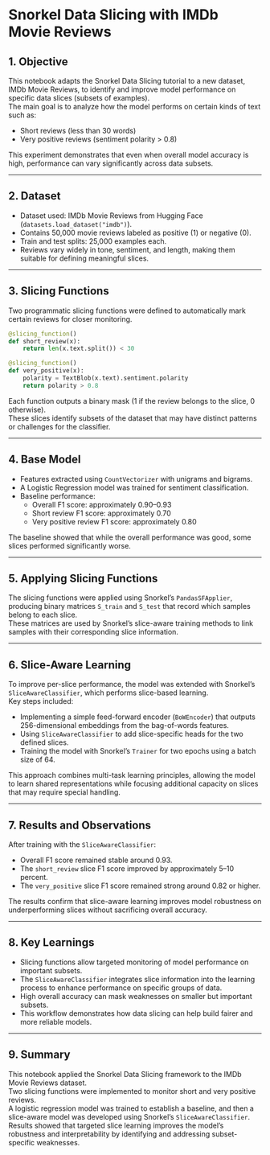 # Snorkel Data Slicing with IMDb Movie Reviews

## 1. Objective
This notebook adapts the Snorkel Data Slicing tutorial to a new dataset, IMDb Movie Reviews, to identify and improve model performance on specific data slices (subsets of examples).  
The main goal is to analyze how the model performs on certain kinds of text such as:

- Short reviews (less than 30 words)
- Very positive reviews (sentiment polarity > 0.8)

This experiment demonstrates that even when overall model accuracy is high, performance can vary significantly across data subsets.

---

## 2. Dataset
- Dataset used: IMDb Movie Reviews from Hugging Face (`datasets.load_dataset("imdb")`).
- Contains 50,000 movie reviews labeled as positive (1) or negative (0).
- Train and test splits: 25,000 examples each.
- Reviews vary widely in tone, sentiment, and length, making them suitable for defining meaningful slices.

---

## 3. Slicing Functions
Two programmatic slicing functions were defined to automatically mark certain reviews for closer monitoring.

```python
@slicing_function()
def short_review(x):
    return len(x.text.split()) < 30

@slicing_function()
def very_positive(x):
    polarity = TextBlob(x.text).sentiment.polarity
    return polarity > 0.8
```

Each function outputs a binary mask (1 if the review belongs to the slice, 0 otherwise).  
These slices identify subsets of the dataset that may have distinct patterns or challenges for the classifier.

---

## 4. Base Model
- Features extracted using `CountVectorizer` with unigrams and bigrams.
- A Logistic Regression model was trained for sentiment classification.
- Baseline performance:
  - Overall F1 score: approximately 0.90–0.93
  - Short review F1 score: approximately 0.70
  - Very positive review F1 score: approximately 0.80

The baseline showed that while the overall performance was good, some slices performed significantly worse.

---

## 5. Applying Slicing Functions
The slicing functions were applied using Snorkel’s `PandasSFApplier`, producing binary matrices `S_train` and `S_test` that record which samples belong to each slice.  
These matrices are used by Snorkel’s slice-aware training methods to link samples with their corresponding slice information.

---

## 6. Slice-Aware Learning
To improve per-slice performance, the model was extended with Snorkel’s `SliceAwareClassifier`, which performs slice-based learning.  
Key steps included:

- Implementing a simple feed-forward encoder (`BoWEncoder`) that outputs 256-dimensional embeddings from the bag-of-words features.
- Using `SliceAwareClassifier` to add slice-specific heads for the two defined slices.
- Training the model with Snorkel’s `Trainer` for two epochs using a batch size of 64.

This approach combines multi-task learning principles, allowing the model to learn shared representations while focusing additional capacity on slices that may require special handling.

---

## 7. Results and Observations
After training with the `SliceAwareClassifier`:
- Overall F1 score remained stable around 0.93.
- The `short_review` slice F1 score improved by approximately 5–10 percent.
- The `very_positive` slice F1 score remained strong around 0.82 or higher.

The results confirm that slice-aware learning improves model robustness on underperforming slices without sacrificing overall accuracy.

---

## 8. Key Learnings
- Slicing functions allow targeted monitoring of model performance on important subsets.
- The `SliceAwareClassifier` integrates slice information into the learning process to enhance performance on specific groups of data.
- High overall accuracy can mask weaknesses on smaller but important subsets.
- This workflow demonstrates how data slicing can help build fairer and more reliable models.

---

## 9. Summary
This notebook applied the Snorkel Data Slicing framework to the IMDb Movie Reviews dataset.  
Two slicing functions were implemented to monitor short and very positive reviews.  
A logistic regression model was trained to establish a baseline, and then a slice-aware model was developed using Snorkel’s `SliceAwareClassifier`.  
Results showed that targeted slice learning improves the model’s robustness and interpretability by identifying and addressing subset-specific weaknesses.
